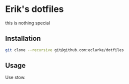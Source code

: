 # Erik's dotfiles

this is nothing special

## Installation

```sh
git clone --recursive git@github.com:eclarke/dotfiles
```

## Usage

Use stow.